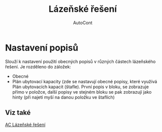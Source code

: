 ﻿---
    title: "Lázeňské řešení"
    author: AutoCont
    ms.date: 04/30/2018
    ms.topic: article
    ms.prod: dynamics-nav-2017
    ms.contentlocale: cs-cz
    ms.lasthandoff: 04/30/2018
---

# Nastavení popisů

Slouží k nastavení použití obecných popisů v různých částech lázeňského řešení. Je rozděleno do záložek:
-	Obecné
-	Plán ubytovací kapacity (zde se nastavují obecné popisy, které využívá Plán ubytovacích kapacit (štafle). První popis v bloku, se zobrazuje přímo v položce, další popisy ve stejném bloku se pak zobrazují jako hinty (při najetí myší na danou položku ve štaflích) 



## <a name="see-also"></a>Viz také
[AC Lázeňské řešení](ac-spa-solution.md)